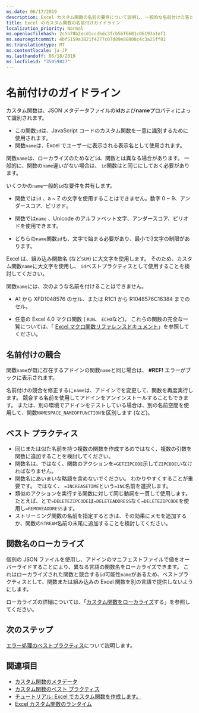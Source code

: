 ```yaml
---
ms.date: 06/17/2019
description: Excel カスタム関数の名前の要件について説明し、一般的な名前付けの落とし穴を回避します。
title: Excel のカスタム関数の名前付けガイドライン
localization_priority: Normal
ms.openlocfilehash: 2c5b78b2ecd1ccdbdc3fcb5bf6601c06193a1ef1
ms.sourcegitcommit: 4bf5159a3821f4277c07d89e88808c4c3a25ff81
ms.translationtype: MT
ms.contentlocale: ja-JP
ms.lasthandoff: 06/18/2019
ms.locfileid: "35059827"
---
```

# <a name="naming-guidelines"></a>名前付けのガイドライン

カスタム関数は、JSON メタデータファイルの**id**および**name**プロパティによって識別されます。

- この関数`id`は、JavaScript コードのカスタム関数を一意に識別するために使用されます。 
- 関数`name`は、Excel でユーザーに表示される表示名として使用されます。 

関数`name`は、ローカライズのためなど`id`、関数とは異なる場合があります。 一般的に、関数の`name`違いがない場合は、 `id`関数はと同じにしておく必要があります。

いくつかの`name`一般的`id`な要件を共有します。

- 関数では`id` 、a ~ Z の文字を使用することはできません。数字 0 ~ 9、アンダースコア、ピリオド。

- 関数では`name` 、Unicode のアルファベット文字、アンダースコア、ピリオドを使用できます。

- どちらの`name`関数`id`も、文字で始まる必要があり、最小で3文字の制限があります。

Excel は、組み込み関数名 (など`SUM`) に大文字を使用します。 そのため、カスタム関数`name`に大文字を使用し、 `id`ベストプラクティスとして使用することを検討してください。

関数`name`には、次のような名前を付けることはできません。

- A1 から XFD1048576 のセル、または R1C1 から R1048576C16384 までのセル。

- 任意の Excel 4.0 マクロ関数 ( `RUN`、 `ECHO`など)。  これらの関数の完全な一覧については、「 [Excel マクロ関数リファレンスドキュメント](https://d13ot9o61jdzpp.cloudfront.net/files/Excel%204.0%20Macro%20Functions%20Reference.pdf)」を参照してください。

## <a name="naming-conflicts"></a>名前付けの競合

関数`name`が既に存在するアドインの関数`name`と同じ場合は、 **#REF!** エラーがブックに表示されます。

名前付けの競合を修正するに`name`は、アドインでを変更して、関数を再度実行します。 競合する名前を使用してアドインをアンインストールすることもできます。 または、別の環境でアドインをテストしている場合は、別の名前空間を使用して、関数`NAMESPACE_NAMEOFFUNCTION`を区別します (など)。

## <a name="best-practices"></a>ベスト プラクティス

- 同じまたは似た名前を持つ複数の関数を作成するのではなく、複数の引数を関数に追加することを検討してください。
- 関数名は、ではなく、関数のアクションを`=GETZIPCODE`示して`ZIPCODE`いなければなりません。
- 関数名にあいまいな略語を含めないでください。 わかりやすくすることが重要です。 ではなく、 `=INCREASETIME`という`=INC`名前を選択します。
- 類似のアクションを実行する関数に対して同じ動詞を一貫して使用します。 たとえば、とで`=DELETEZIPCODE`は`=DELETEADDRESS`なく`=DELETEZIPCODE`を使用し`=REMOVEADDRESS`ます。
- ストリーミング関数の名前を指定するときは、その効果にメモを追加するか、関数の`STREAM`名前の末尾に追加することを検討してください。

## <a name="localizing-function-names"></a>関数名のローカライズ

個別の JSON ファイルを使用し、アドインのマニフェストファイルで値をオーバーライドすることにより、異なる言語の関数名をローカライズできます。 これはローカライズされた関数と競合する`id`可能性`name`があるため、ベストプラクティスとして、関数または組み込みの Excel 関数を別の言語で提供しないようにします。

ローカライズの詳細については、「[カスタム関数をローカライズ](custom-functions-localize.md)する」を参照してください。

## <a name="next-steps"></a>次のステップ
[エラー処理のベストプラクティス](custom-functions-errors.md)について説明します。

## <a name="see-also"></a>関連項目

* [カスタム関数のメタデータ](custom-functions-json.md)
* [カスタム関数のベスト プラクティス](custom-functions-best-practices.md)
* [チュートリアル: Excel でカスタム関数を作成します。](../tutorials/excel-tutorial-create-custom-functions.md)
* [Excel カスタム関数のランタイム](custom-functions-runtime.md)
